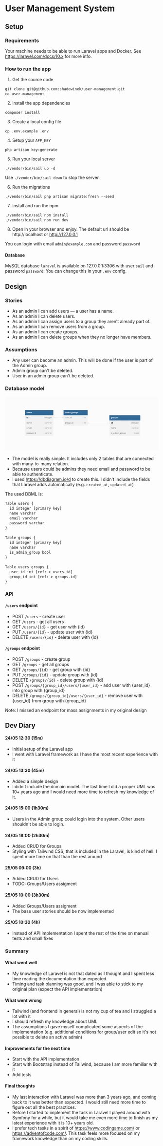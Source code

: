# User Management System
## Setup
### Requirements
Your machine needs to be able to run Laravel apps and Docker. See https://laravel.com/docs/10.x for more info.

### How to run the app
1. Get the source code
```
git clone git@github.com:shadowinek/user-management.git
cd user-management
```

2. Install the app dependencies
```
composer install
```

3. Create a local config file
```
cp .env.example .env
```

4. Setup your `APP_KEY`
```
php artisan key:generate
```

5. Run your local server
```
./vendor/bin/sail up -d
```

Use `./vendor/bin/sail down` to stop the server.

6. Run the migrations
```
./vendor/bin/sail php artisan migrate:fresh --seed 
```

7. Install and run the npm
```
./vendor/bin/sail npm install
./vendor/bin/sail npm run dev
```

8. Open in your browser and enjoy. The default url should be http://localhost or http://127.0.0.1

You can login with email `admin@example.com` and password `password` 

#### Database
MySQL database `laravel` is available on 127.0.0.1:3306 with user `sail` and password `password`. You can change this in your `.env` config.

## Design
### Stories
* As an admin I can add users — a user has a name.
* As an admin I can delete users.
* As an admin I can assign users to a group they aren’t already part of.
* As an admin I can remove users from a group.
* As an admin I can create groups.
* As an admin I can delete groups when they no longer have members.

### Assumptions
* Any user can become an admin. This will be done if the user is part of the Admin group.
* Admin group can't be deleted.
* User in an admin group can't be deleted.

### Database model
![Database Model](database_model.png)

* The model is really simple. It includes only 2 tables that are connected with many-to-many relation.
* Because users could be admins they need email and password to be able to authenticate.
* I used https://dbdiagram.io/d to create this. I didn't include the fields that Laravel adds automatically (e.g. `created_at`, `updated_at`)

The used DBML is:
```
Table users {
  id integer [primary key]
  name varchar
  email varchar
  password varchar
}

Table groups {
  id integer [primary key]
  name varchar
  is_admin_group bool
}

Table users_groups {
  user_id int [ref: > users.id]
  group_id int [ref: > groups.id]
}
```

### API
#### `/users` endpoint
* POST `/users` - create user
* GET `/users` - get all users
* GET `/users/{id}` - get user with {id}
* PUT `/users/{id}` - update user with {id}
* DELETE `/users/{id}` - delete user with {id}

#### `/groups` endpoint
* POST `/groups` - create group
* GET `/groups` - get all groups
* GET `/groups/{id}` - get group with {id}
* PUT `/groups/{id}` - update group with {id}
* DELETE `/groups/{id}` - delete group with {id}
* POST `/groups/{group_id}/users/{user_id}` - add user with {user_id} into group with {group_id}
* DELETE `/groups/{group_id}/users/{user_id}` - remove user with {user_id} from group with {group_id}

Note: I missed an endpoint for mass assignments in my original design

## Dev Diary
#### 24/05 12:30 (15m)
* Initial setup of the Laravel app
* I went with Laravel framework as I have the most recent experience with it

#### 24/05 13:30 (45m)
* Added a simple design
* I didn't include the domain model. The last time I did a proper UML was 10+ years ago and I would need more time to refresh my knowledge of it.

#### 24/05 15:00 (1h30m)
* Users in the Admin group could login into the system. Other users shouldn't be able to login.

#### 24/05 18:00 (2h30m)
* Added CRUD for Groups
* Styling with Tailwind CSS, that is included in the Laravel, is kind of hell. I spent more time on that than the rest around  

#### 25/05 09:00 (3h)
* Added CRUD for Users
* TODO: Groups/Users assigment

#### 25/05 10:00 (3h30m)
* Added Groups/Users assigment
* The base user stories should be now implemented

#### 25/05 10:30 (4h)
* Instead of API implementation I spent the rest of the time on manual tests and small fixes

### Summary
#### What went well
* My knowledge of Laravel is not that dated as I thought and I spent less time reading the documentation than expected.
* Timing and task planning was good, and I was able to stick to my original plan (expect the API implementation)

#### What went wrong
* Tailwind (and frontend in general) is not my cup of tea and I struggled a lot with it
* I should refresh my knowledge about UML
* The assumptions I gave myself complicated some aspects of the implementation (e.g. additional conditions for group/user edit so it's not possible to delete an active admin)

#### Improvements for the next time
* Start with the API implementation
* Start with Bootstrap instead of Tailwind, because I am more familiar with it
* Add tests

#### Final thoughts
* My last interaction with Laravel was more than 3 years ago, and coming back to it was better than expected. I would still need more time to figure out all the best practices.
* Before I started to implement the task in Laravel I played around with Symfony for a while, but it would take me even more time to finish as my latest experience with it is 10+ years old.
* I prefer tech tasks in a spirit of https://www.codingame.com/ or https://adventofcode.com/. This task feels more focused on my framework knowledge than on my coding skills.
